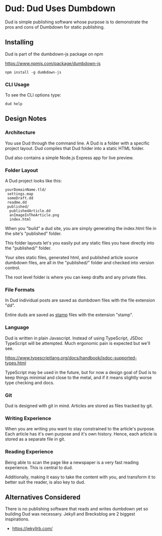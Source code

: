 # Dud: Dud Uses Dumbdown

Dud is simple publishing software whose purpose is to
demonstrate the pros and cons of Dumbdown for static
publishing.

## Installing

Dud is part of the dumbdown-js package on npm

https://www.npmjs.com/package/dumbdown-js

```
npm install -g dumbdown-js
```

### CLI Usage

To see the CLI options type:

```
dud help
```

## Design Notes

### Architecture

You use Dud through the command line. A Dud is a
folder with a specific project layout. Dud compiles that
Dud folder into a static HTML folder.

Dud also contains a simple Node.js Express app for live
preview.

### Folder Layout

A Dud project looks like this:

```
yourDomainName.tld/
 settings.map
 someDraft.dd
 readme.dd
 published/
  publishedArticle.dd
  anImageInTheArticle.png
  index.html
```

When you "build" a dud site, you are simply generating
the index.html file in the site's "published" folder.

This folder layouts let's you easily put any static
files you have directly into the "published/" folder.

Your sites static files, generated html, and published
article source dumbdown files, are all in the "published/"
folder and checked into version control.

The root level folder is where you can keep drafts
and any private files.

### File Formats

In Dud individual posts are saved as dumbdown files with the
file extension "dd".

Entire duds are saved as [stamp](https://jtree.treenotation.org/designer/#standard%20stamp)
files with the extension "stamp".

### Language

Dud is written in plain Javascript. Instead of using
TypeScript, JSDoc TypeScript will be attempted. Much
ergonomic pain is expected but we'll see.

https://www.typescriptlang.org/docs/handbook/jsdoc-supported-types.html

TypeScript may be used in the future, but for now a
design goal of Dud is to keep things minimial and
close to the metal, and if it means slightly worse
type checking and docs.

### Git

Dud is designed with git in mind. Articles are stored as
files tracked by git.

### Writing Experience

When you are writing you want to stay constrained to the
article's purpose. Each article has it's own purpose and
it's own history. Hence, each article is stored as a
separate file in git.

### Reading Experience

Being able to scan the page like a newspaper is a
very fast reading experience. This is central to dud.

Additionally, making it easy to take the content with
you, and transform it to better suit the reader, is
also key to dud.

## Alternatives Considered

There is no publishing software that reads and writes dumbdown yet
so building Dud was necessary. Jekyll and Brecksblog are 2 biggest
inspirations.

- https://jekyllrb.com/
